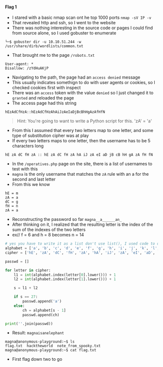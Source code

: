#### Flag 1
- I stared with a basic nmap scan ont he top 1000 ports `nmap -sV IP -v`
- That revealed http and ssh, so I went to the website
- There was nothing interesting in the source code or pages I could find from source alone, so I used gobuster to enumerate
```
└─$ gobuster dir -u 10.10.51.244 -w /usr/share/dirb/wordlists/common.txt
```
- That brought me to the page `/robots.txt`
```
User-agent: *
Disallow: /zYdHuAKjP
```
- Navigating to the path, the page had an `access denied` message
- This usually indicates somethign to do with user agents or cookies, so I checked cookies first with inspect
- There was an `access` token with the value `denied` so I just changed it to `granted` and reloaded the page
- The access page had this string
```
hEzAdCfHzA::hEzAdCfHzAhAiJzAeIaDjBcBhHgAzAfHfN
```
> Hint: You're going to want to write a Python script for this. 'zA' = 'a'
- From this I assumed that every two letters map to one letter, and some type of substitution cipher was at play
- If every two letters maps to one letter, then the username has to be 5 characters long
```
hE zA dC fH zA :: hE zA dC fH zA hA iJ zA eI aD jB cB hH gA zA fH fN
```
- In the `/operatives.php` page on the site, there is a list of usernames to test with this
- `magna` is the only username that matches the `zA` rule with an a for the second and last letter
- From this we know
```
hE = m
zA = a
dC = g
fH = n
zA = a
```
- Reconstructing the password so far `magna__a______an_`
- After thinking on it, I realized that the resulting letter is the index of the sum of the indexes of the two letters
- ex// f = 6 and h = 8 becomes n = 14
```python
# yes you have to write it as a list don't use list(), I used code to do that cus I'm lazy
alphabet = ['a', 'b', 'c', 'd', 'e', 'f', 'g', 'h', 'i', 'j', 'k', 'l', 'm', 'n', 'o', 'p', 'q', 'r', 's', 't', 'u', 'v', 'w', 'x', 'y', 'z']
cipher = ['hE', 'zA', 'dC', 'fH', 'zA', 'hA', 'iJ', 'zA', 'eI', 'aD', 'jB', 'cB', 'hH', 'gA', 'zA', 'fH', 'fN']

passwd = []

for letter in cipher:
    l1 = int(alphabet.index(letter[0].lower())) + 1
    l2 = int(alphabet.index(letter[1].lower())) + 1

    s = l1 + l2

    if s == 27:
        passwd.append('a')
    else:
        ch = alphabet[s - 1]
        passwd.append(ch)

print(''.join(passwd))
```
- Result: `magnaisanelephant`
```
magna@anonymous-playground:~$ ls
flag.txt  hacktheworld  note_from_spooky.txt
magna@anonymous-playground:~$ cat flag.txt
```
- First flag down two to go
